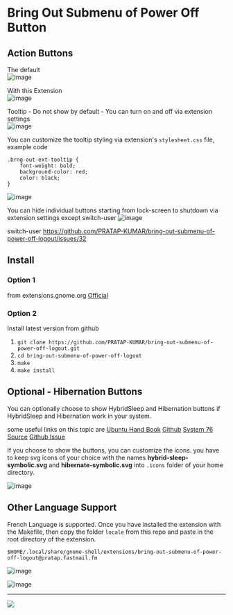 # Bring Out Submenu of Power Off Button

## Action Buttons

The default  
![image](https://github.com/PRATAP-KUMAR/bring-out-submenu-of-power-off-logout/assets/40719899/a4635666-dded-4325-902f-1e7b61019780)

With this Extension  
![image](https://github.com/PRATAP-KUMAR/bring-out-submenu-of-power-off-logout/assets/40719899/a395f347-f1eb-441c-970d-ed09718f2bf2)

Tooltip - Do not show by default - You can turn on and off via extension settings  
![image](https://github.com/PRATAP-KUMAR/bring-out-submenu-of-power-off-logout/assets/40719899/4af3c901-247b-4382-bb9c-17e77e7e0ecd)

You can customize the tooltip styling via extension's `stylesheet.css` file, example code

```
.brng-out-ext-tooltip {
    font-weight: bold;
    background-color: red;
    color: black;
}
```

![image](https://github.com/PRATAP-KUMAR/bring-out-submenu-of-power-off-logout/assets/40719899/df10b360-92cf-49cd-879c-eb190319ad82)

You can hide individual buttons starting from lock-screen to shutdown via extension settings except switch-user
![image](https://github.com/PRATAP-KUMAR/bring-out-submenu-of-power-off-logout/assets/40719899/683f0588-c04b-4a06-b2a2-3c5ca8dd300b)

switch-user https://github.com/PRATAP-KUMAR/bring-out-submenu-of-power-off-logout/issues/32

## Install
### Option 1
from extensions.gnome.org <a href="https://extensions.gnome.org/extension/2917/bring-out-submenu-of-power-offlogout-button/">Official</a>

### Option 2
Install latest version from github
1. `git clone https://github.com/PRATAP-KUMAR/bring-out-submenu-of-power-off-logout.git`
2. `cd bring-out-submenu-of-power-off-logout`
3. `make`
4. `make install`

## Optional - Hibernation Buttons
You can optionally choose to show HybridSleep and Hibernation buttons if HybridSleep and Hibernation work in your system.

some useful links on this topic are
    <a href="https://ubuntuhandbook.org/index.php/2021/08/enable-hibernate-ubuntu-21-10/">Ubuntu Hand Book</a>
    <a href="https://github.com/arelange/gnome-shell-extension-hibernate-status#hibernation-button-does-not-show-up-but-systemctl-hibernate-works">Github</a>
    <a href="https://support.system76.com/articles/enable-hibernation/">System 76</a>
    <a href="https://extensions.gnome.org/extension/755/hibernate-status-button/">Source</a>
    <a href="https://github.com/PRATAP-KUMAR/bring-out-submenu-of-power-off-logout/issues/28">Github Issue</a>

If you choose to show the buttons, you can customize the icons. you have to keep svg icons of your choice
with the names **hybrid-sleep-symbolic.svg** and **hibernate-symbolic.svg** into `.icons` folder of your home directory.

![image](https://github.com/PRATAP-KUMAR/bring-out-submenu-of-power-off-logout/assets/40719899/32dc8d98-64d0-4f3e-ad48-b0bdc4fc95b4)

## Other Language Support
French Language is supported. Once you have installed the extension with the Makefile,
then copy the folder `locale` from this repo and paste in the root directory of the extension.

```
$HOME/.local/share/gnome-shell/extensions/bring-out-submenu-of-power-off-logout@pratap.fastmail.fm
```

![image](https://github.com/PRATAP-KUMAR/bring-out-submenu-of-power-off-logout/assets/40719899/d5be0cc6-f22b-4dbc-9308-9efc14762237)

![image](https://github.com/PRATAP-KUMAR/bring-out-submenu-of-power-off-logout/assets/40719899/46798d46-dcb5-4b27-8d58-a10daac7222e)

<hr/>

<a href="https://www.buymeacoffee.com/pratappanabaka"><img src="https://img.buymeacoffee.com/button-api/?text=Buy me a coffee&emoji=☕&slug=pratappanabaka&button_colour=FFDD00&font_colour=000000&font_family=Cookie&outline_colour=000000&coffee_colour=ffffff" /></a>
